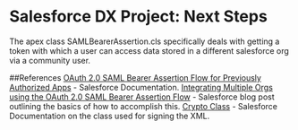 # Salesforce DX Project: Next Steps

The apex class SAMLBearerAssertion.cls specifically deals with getting a token with which a user can access data stored in a different salesforce org via a community user. 

##References
[OAuth 2.0 SAML Bearer Assertion Flow for Previously Authorized Apps](https://help.salesforce.com/articleView?id=sf.remoteaccess_oauth_SAML_bearer_flow.htm&type=5) - Salesforce Documentation. 
[Integrating Multiple Orgs using the OAuth 2.0 SAML Bearer Assertion Flow](https://developer.salesforce.com/blogs/isv/2015/04/integrating-multi-orgs-using-oauth.html) - Salesforce blog post outlining the basics of how to accomplish this. 
[Crypto Class](https://developer.salesforce.com/docs/atlas.en-us.apexref.meta/apexref/apex_classes_restful_crypto.htm) - Salesforce Documentation on the class used for signing the XML. 